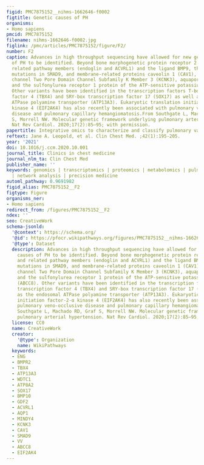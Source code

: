 ```yaml
---
figid: PMC7875152__nihms-1662646-f0002
figtitle: Genetic causes of PH
organisms:
- Homo sapiens
pmcid: PMC7875152
filename: nihms-1662646-f0002.jpg
figlink: /pmc/articles/PMC7875152/figure/F2/
number: F2
caption: Advances in high throughput sequencing have allowed for new genetic causes
  of PH to be identified. Beyond bone morphogenetic protein receptor 2 (BMPR2) and
  related pathway members (endoglin and ACVRL1) and the ligand BMP9, these include
  mutations in SMAD9, and membrane-related proteins caveolin 1 (CAV1), the potassium
  channel Two Pore Domain Channel Subfamily K Member 3 (KCNK3), aquaporin-1 (AQP1),
  and the sulfonylurea receptor 1 protein of the ATP-sensitive potassium channel (ABCC8).
  Other variants have been identified in the transcription factors T-box transcription
  factor 4 (TBX4) and SRY-box transcription factor 17 (SOX17) as well as the endosomal
  ATPase polyamine transporter (ATP13A3). Eukaryotic translation initiation factor-2-α
  kinase 4 (EIF2AK4) has also recently been associated with pulmonary veno-occlusive
  disease and pulmonary capillary hemangiomatosis.From Southgate L, Machado RD, Graf
  S, Morrell NW. Molecular genetic framework underlying pulmonary arterial hypertension.
  Nat Rev Cardiol. 2020;17(2):85–95; with permission.
papertitle: Integrative omics to characterize and classify pulmonary vascular disease.
reftext: Jane A. Leopold, et al. Clin Chest Med. ;42(1):195-205.
year: '2021'
doi: 10.1016/j.ccm.2020.10.001
journal_title: Clinics in chest medicine
journal_nlm_ta: Clin Chest Med
publisher_name: ''
keywords: genomics | transcriptomics | proteomics | metabolomics | pulmonary hypertension
  | network analysis | precision medicine
automl_pathway: 0.9691982
figid_alias: PMC7875152__F2
figtype: Figure
organisms_ner:
- Homo sapiens
redirect_from: /figures/PMC7875152__F2
ndex: ''
seo: CreativeWork
schema-jsonld:
  '@context': https://schema.org/
  '@id': https://pfocr.wikipathways.org/figures/PMC7875152__nihms-1662646-f0002.html
  '@type': Dataset
  description: Advances in high throughput sequencing have allowed for new genetic
    causes of PH to be identified. Beyond bone morphogenetic protein receptor 2 (BMPR2)
    and related pathway members (endoglin and ACVRL1) and the ligand BMP9, these include
    mutations in SMAD9, and membrane-related proteins caveolin 1 (CAV1), the potassium
    channel Two Pore Domain Channel Subfamily K Member 3 (KCNK3), aquaporin-1 (AQP1),
    and the sulfonylurea receptor 1 protein of the ATP-sensitive potassium channel
    (ABCC8). Other variants have been identified in the transcription factors T-box
    transcription factor 4 (TBX4) and SRY-box transcription factor 17 (SOX17) as well
    as the endosomal ATPase polyamine transporter (ATP13A3). Eukaryotic translation
    initiation factor-2-α kinase 4 (EIF2AK4) has also recently been associated with
    pulmonary veno-occlusive disease and pulmonary capillary hemangiomatosis.From
    Southgate L, Machado RD, Graf S, Morrell NW. Molecular genetic framework underlying
    pulmonary arterial hypertension. Nat Rev Cardiol. 2020;17(2):85–95; with permission.
  license: CC0
  name: CreativeWork
  creator:
    '@type': Organization
    name: WikiPathways
  keywords:
  - ENG
  - BMPR2
  - TBX4
  - ATP13A3
  - WDTC1
  - ATP8A2
  - SOX17
  - BMP10
  - GDF2
  - ACVRL1
  - AQP1
  - MINDY4
  - KCNK3
  - CAV1
  - SMAD9
  - VV
  - ABCC8
  - EIF2AK4
---
```

